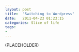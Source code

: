 ```yaml
---
layout: post
title:  "Switching to Wordpress"
date:   2011-04-23 01:23:15
categories: Slice of life
tags:
- 
---
```


(PLACEHOLDER)
